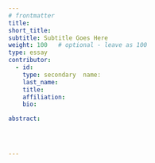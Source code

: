 ```yaml
---
# frontmatter
title: 
short_title:   
subtitle: Subtitle Goes Here
weight: 100   # optional - leave as 100
type: essay
contributor:
  - id: 
    type: secondary  name:
    last_name: 
    title: 
    affiliation: 
    bio: 

abstract:




---
```


